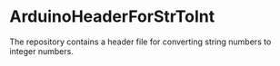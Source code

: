 # ArduinoHeaderForStrToInt
The repository contains a header file for converting string numbers to integer numbers.
